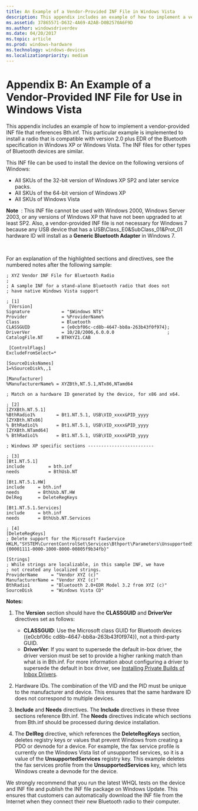 ```yaml
---
title: An Example of a Vendor-Provided INF File in Windows Vista
description: This appendix includes an example of how to implement a vendor-provided INF file that references Bth.inf.
ms.assetid: 37865571-D632-4A69-A2AB-D0B2570A6F9D
ms.author: windowsdriverdev
ms.date: 04/20/2017
ms.topic: article
ms.prod: windows-hardware
ms.technology: windows-devices
ms.localizationpriority: medium
---
```


# Appendix B: An Example of a Vendor-Provided INF File for Use in Windows Vista


This appendix includes an example of how to implement a vendor-provided INF file that references Bth.inf. This particular example is implemented to install a radio that is compatible with version 2.0 plus EDR of the Bluetooth specification in Windows XP or Windows Vista. The INF files for other types of Bluetooth devices are similar.

This INF file can be used to install the device on the following versions of Windows:

-   All SKUs of the 32-bit version of Windows XP SP2 and later service packs.
-   All SKUs of the 64-bit version of Windows XP
-   All SKUs of Windows Vista

**Note**  : This INF file cannot be used with Windows 2000, Windows Server 2003, or any versions of Windows XP that have not been upgraded to at least SP2. Also, a vendor-provided INF file is not necessary for Windows 7 because any USB device that has a USB\\Class\_E0&SubClass\_01&Prot\_01 hardware ID will install as a **Generic Bluetooth Adapter** in Windows 7.

 

For an explanation of the highlighted sections and directives, see the numbered notes after the following sample:

```
; XYZ Vendor INF File for Bluetooth Radio
;
; A sample INF for a stand-alone Bluetooth radio that does not
; have native Windows Vista support

; [1]
 [Version]
Signature            = "$Windows NT$"
Provider             = %ProviderName%
Class                = Bluetooth
CLASSGUID            = {e0cbf06c-cd8b-4647-bb8a-263b43f0f974};
DriverVer            = 10/28/2006,6.0.0.0                    ;
CatalogFile.NT     = BTHXYZ1.CAB

 [ControlFlags]
ExcludeFromSelect=*

[SourceDisksNames]
1=%SourceDisk%,,1

[Manufacturer]
%ManufacturerName% = XYZBth,NT.5.1,NTx86,NTamd64

; Match on a hardware ID generated by the device, for x86 and x64.

; [2]
[ZYXBth.NT.5.1]
%BthRadio1%        = Bt1.NT.5.1, USB\VID_xxxx&PID_yyyy
[ZYXBth.NTx86]
% BthRadio1%       = Bt1.NT.5.1, USB\VID_xxxx&PID_yyyy
[ZYXBth.NTamd64]
% BthRadio1%       = Bt1.NT.5.1, USB\VID_xxxx&PID_yyyy

; Windows XP specific sections -------------------------

; [3]
[Bt1.NT.5.1]
include         = bth.inf
needs           = BthUsb.NT

[Bt1.NT.5.1.HW]
include     = bth.inf
needs       = BthUsb.NT.HW
DelReg      = DeleteRegKeys

[Bt1.NT.5.1.Services]
include     = bth.inf
needs       = BthUsb.NT.Services

; [4]
[DeleteRegKeys]
; Delete support for the Microsoft FaxService
HKLM,"SYSTEM\CurrentControlSet\Services\Bthport\Parameters\UnsupportedServices","{00001111-0000-1000-8000-00805f9b34fb}"

[Strings]
; While strings are localizable, in this sample INF, we have
; not created any localized strings.
ProviderName     = "Vendor XYZ (c)"
ManufacturerName = "Vendor XYZ (c)"
BthRadio1        = "Bluetooth 2.0+EDR Model 3.2 from XYZ (c)"
SourceDisk       = "Windows Vista CD"
```

**Notes:**

1.  The **Version** section should have the **CLASSGUID** and **DriverVer** directives set as follows:
    -   **CLASSGUID**: Use the Microsoft class GUID for Bluetooth devices ({e0cbf06c cd8b-4647-bb8a-263b43f0f974}), not a third-party GUID.
    -   **DriverVer**: If you want to supersede the default in-box driver, the driver version must be set to provide a higher ranking match than what is in Bth.inf. For more information about configuring a driver to supersede the default in box driver, see [Installing Private Builds of Inbox Drivers](https://docs.microsoft.com/windows-hardware/drivers/install/installing-private-builds-of-in-box-drivers--windows-vista-and-later-).

2.  Hardware IDs. The combination of the VID and the PID must be unique to the manufacturer and device. This ensures that the same hardware ID does not correspond to multiple devices.
3.  **Include** and **Needs** directives. The **Include** directives in these three sections reference Bth.inf. The **Needs** directives indicate which sections from Bth.inf should be processed during device installation.
4.  The **DelReg** directive, which references the **DeleteRegKeys** section, deletes registry keys or values that prevent Windows from creating a PDO or devnode for a device. For example, the fax service profile is currently on the Windows Vista list of unsupported services, so it is a value of the **UnsupportedServices** registry key. This example deletes the fax services profile from the **UnsupportedServices** key, which lets Windows create a devnode for the device.

We strongly recommend that you run the latest WHQL tests on the device and INF file and publish the INF file package on Windows Update. This ensures that customers can automatically download the INF file from the Internet when they connect their new Bluetooth radio to their computer.

 

 





